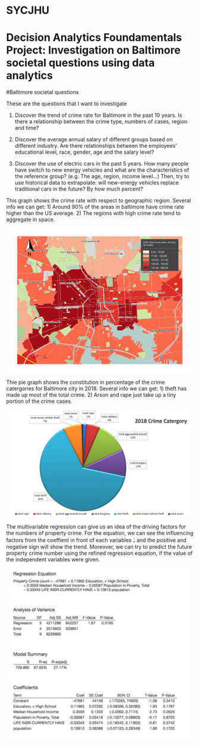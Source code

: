 # SYCJHU
# Decision Analytics Foundamentals Project: Investigation on Baltimore societal questions using data analytics

#Baltimore societal questions

These are the questions that I want to investigate

1. Discover the trend of crime rate for Baltimore in the past 10 years. Is there a relationship between the crime type, numbers of cases, region and time? 

2. Discover the average annual salary of different groups based on different industry. Are there relationships between the employees’ educational level, race, gender, age and the salary level? 

3. Discover the use of electric cars in the past 5 years. How many people have switch to new energy vehicles and what are the characteristics of the reference group? (e.g. The age, region, income level…) Then, try to use historical data to extrapolate: will new-energy vehicles replace traditional cars in the future? By how much percent?

This graph shows the crime rate with respect to geographic region. 
Several info we can get: 1) Around 90% of the areas in baltimore have crime rate higher than the US average. 2) The regions with high crime rate tend to aggregate in space. 

![Alt text](https://github.com/siyu202/SYCJHU/blob/master/2019%20crime-region.png)

Thie pie graph shows the constitution in percentage of the crime catergories for Baltimore city in 2018. Several info we can get: 1) theft has made up most of the total crime. 2) Arson and rape just take up a tiny portion of the crime cases.  

![Alt text](https://github.com/siyu202/SYCJHU/blob/master/crime%20catergory.png)


The multivariable regression can give us an idea of the driving factors for the numbers of property crime. For the equation, we can see the influencing factors from the coeffient in front of each variables；and the positive and negative sign will show the trend. Moreover, we can try to predict the future property crime number using the refined regression equation, if the value of the independent variables were given. 

![Alt text](https://github.com/siyu202/SYCJHU/blob/master/property_crime_all.png)

